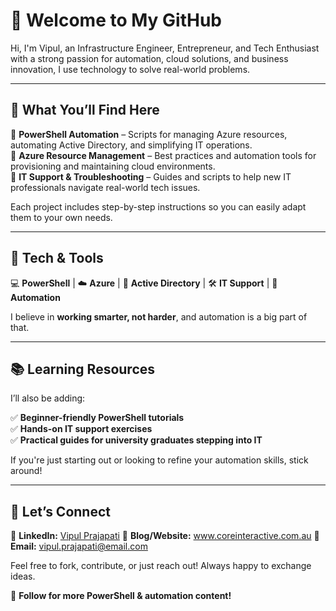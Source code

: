 
# 👋 Welcome to My GitHub  

Hi, I'm Vipul, an Infrastructure Engineer, Entrepreneur, and Tech Enthusiast with a strong passion for automation, cloud solutions, and business innovation, I use technology to solve real-world problems.

---

## 🚀 What You’ll Find Here  

🔹 **PowerShell Automation** – Scripts for managing Azure resources, automating Active Directory, and simplifying IT operations.  
🔹 **Azure Resource Management** – Best practices and automation tools for provisioning and maintaining cloud environments.  
🔹 **IT Support & Troubleshooting** – Guides and scripts to help new IT professionals navigate real-world tech issues.  

Each project includes step-by-step instructions so you can easily adapt them to your own needs.  

---

## 🔧 Tech & Tools  

💻 **PowerShell** | ☁️ **Azure** | 🔑 **Active Directory** | 🛠 **IT Support** | 🔄 **Automation**  

I believe in **working smarter, not harder**, and automation is a big part of that.  

---

## 📚 Learning Resources  

I’ll also be adding:  

✅ **Beginner-friendly PowerShell tutorials**  
✅ **Hands-on IT support exercises**  
✅ **Practical guides for university graduates stepping into IT**  

If you're just starting out or looking to refine your automation skills, stick around!  

---

## 🤝 Let’s Connect  

📌 **LinkedIn:** [Vipul Prajapati](https://www.linkedin.com/in/vipul-prajapati-1a8b3a23a/)
📌 **Blog/Website:** www.coreinteractive.com.au
📌 **Email:** vipul.prajapati@email.com 

Feel free to fork, contribute, or just reach out! Always happy to exchange ideas.  

🚀 **Follow for more PowerShell & automation content!**  



